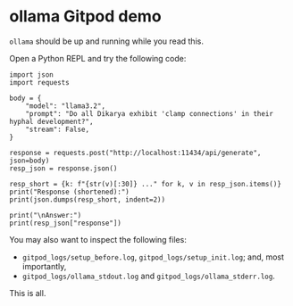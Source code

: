 # ollama Gitpod demo

`ollama` should be up and running while you read this.

Open a Python REPL and try the following code:

```
import json
import requests

body = {
    "model": "llama3.2",
    "prompt": "Do all Dikarya exhibit 'clamp connections' in their hyphal development?",
    "stream": False,
}

response = requests.post("http://localhost:11434/api/generate", json=body)
resp_json = response.json()

resp_short = {k: f"{str(v)[:30]} ..." for k, v in resp_json.items()}
print("Response (shortened):")
print(json.dumps(resp_short, indent=2))

print("\nAnswer:")
print(resp_json["response"])
```

You may also want to inspect the following files:

- `gitpod_logs/setup_before.log`, `gitpod_logs/setup_init.log`; and, most importantly,
- `gitpod_logs/ollama_stdout.log` and `gitpod_logs/ollama_stderr.log`.

This is all.
